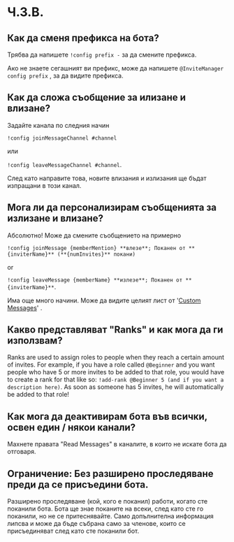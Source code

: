 # Ч.З.В.

## Как да сменя префикса на бота?

Трябва да напишете `!config prefix -` за да смените префикса.

Ако не знаете сегашният ви префикс, може да напишете `@InviteManager config prefix` , за да видите префикса.

## Как да сложа съобщение за илизане и влизане?

Задайте канала по следния начин

`!config joinMessageChannel #channel`

или

`!config leaveMessageChannel #channel`.

След като направите това, новите влизания и излизания ще бъдат изпращани в този канал.

## Мога ли да персонализирам съобщенията за излизане и влизане?

Абсолютно! Може да смените съобщението на примерно

`!config joinMessage {memberMention} **влезе**; Поканен от **{inviterName}** (**{numInvites}** покани)`

or

`!config leaveMessage {memberName} **излезе**; Поканен от **{inviterName}**`.

Има още много начини. Може да видите целият лист от '[Custom Messages](/bg/modules/invites/custom-messages.md)' .

## Какво представляват "Ranks" и как мога да ги използвам?

Ranks are used to assign roles to people when they reach a certain amount of invites. For example, if you have a role called `@Beginner` and you want people who have 5 or more invites to be added to that role, you would have to create a rank for that like so: `!add-rank @Beginner 5 (and if you want a description here)`. As soon as someone has 5 invites, he will automatically be added to that role!

## Как мога да деактивирам бота във всички, освен един / някои канали?

Махнете правата "Read Messages" в каналите, в които не искате бота да отговаря.

## Ограничение: Без разширено проследяване преди да се присъедини бота.

Разширено проследяване (кой, кого е поканил) работи, когато сте поканили бота. Бота ще знае поканите на всеки, след като сте го поканили, но не се притеснявайте. Само допълнителна информация липсва и може да бъде събрана само за членове, които се присъединяват след като сте поканили бот.
